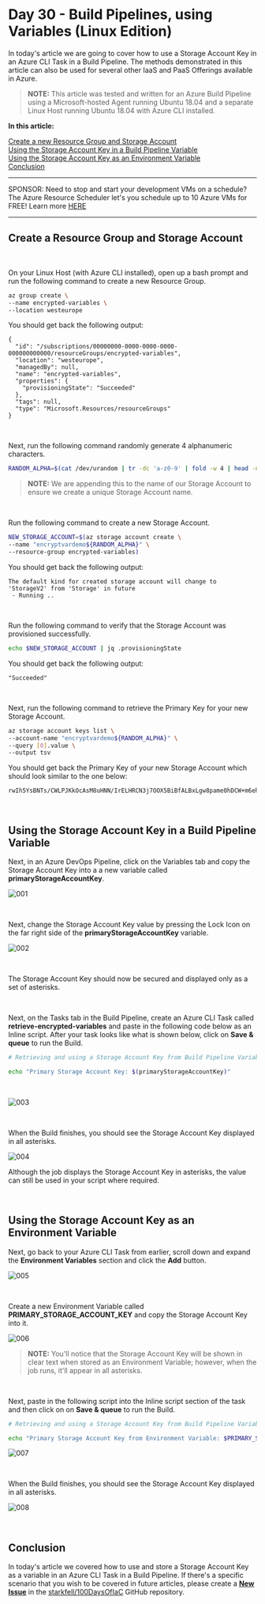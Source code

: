 # Day 30 - Build Pipelines, using Variables (Linux Edition)

In today's article we are going to cover how to use a Storage Account Key in an Azure CLI Task in a Build Pipeline. The methods demonstrated in this article can also be used for several other IaaS and PaaS Offerings available in Azure.

> **NOTE:** This article was tested and written for an Azure Build Pipeline using a Microsoft-hosted Agent running Ubuntu 18.04 and a separate Linux Host running Ubuntu 18.04 with Azure CLI installed.

**In this article:**

[Create a new Resource Group and Storage Account](#create-a-resource-group-and-storage-account)<br />
[Using the Storage Account Key in a Build Pipeline Variable](#using-the-storage-account-key-in-a-build-pipeline-variable)<br />
[Using the Storage Account Key as an Environment Variable](#using-the-storage-account-key-as-an-environment-variable)<br />
[Conclusion](#conclusion)

***
SPONSOR: Need to stop and start your development VMs on a schedule? The Azure Resource Scheduler let's you schedule up to 10 Azure VMs for FREE! Learn more [HERE](https://azuremarketplace.microsoft.com/en-us/marketplace/apps/lumagatena.resourcescheduler?tab=Overview)
***

## Create a Resource Group and Storage Account

<br />

On your Linux Host (with Azure CLI installed), open up a bash prompt and run the following command to create a new Resource Group.

```bash
az group create \
--name encrypted-variables \
--location westeurope
```

You should get back the following output:

```console
{
  "id": "/subscriptions/00000000-0000-0000-0000-000000000000/resourceGroups/encrypted-variables",
  "location": "westeurope",
  "managedBy": null,
  "name": "encrypted-variables",
  "properties": {
    "provisioningState": "Succeeded"
  },
  "tags": null,
  "type": "Microsoft.Resources/resourceGroups"
}
```

<br />

Next, run the following command randomly generate 4 alphanumeric characters.

```bash
RANDOM_ALPHA=$(cat /dev/urandom | tr -dc 'a-z0-9' | fold -w 4 | head -n 1)
```

> **NOTE:** We are appending this to the name of our Storage Account to ensure we create a unique Storage Account name.

<br />

Run the following command to create a new Storage Account.

```bash
NEW_STORAGE_ACCOUNT=$(az storage account create \
--name "encryptvardemo${RANDOM_ALPHA}" \
--resource-group encrypted-variables)
```

You should get back the following output:

```console
The default kind for created storage account will change to 'StorageV2' from 'Storage' in future
 - Running ..
```

<br />

Run the following command to verify that the Storage Account was provisioned successfully.

```bash
echo $NEW_STORAGE_ACCOUNT | jq .provisioningState
```

You should get back the following output:

```console
"Succeeded"
```

<br />

Next, run the following command to retrieve the Primary Key for your new Storage Account.

```bash
az storage account keys list \
--account-name "encryptvardemo${RANDOM_ALPHA}" \
--query [0].value \
--output tsv
```

You should get back the Primary Key of your new Storage Account which should look similar to the one below:

```console
rwIh5YsBNTs/CWLPJKkOcAsM8uHNN/IrELHRCN3j7OOX5BiBfALBxLgw8pame0hDCW+m6ehv169iOetD+E6ZpQ==
```

<br />

## Using the Storage Account Key in a Build Pipeline Variable

Next, in an Azure DevOps Pipeline, click on the Variables tab and copy the Storage Account Key into a a new variable called **primaryStorageAccountKey**.

![001](../images/day30/day.30.build.pipes.encrypted.variables.linux.001.png)

<br />

Next, change the Storage Account Key value by pressing the Lock Icon on the far right side of the **primaryStorageAccountKey** variable.

![002](../images/day30/day.30.build.pipes.encrypted.variables.linux.002.png)

<br />

The Storage Account Key should now be secured and displayed only as a set of asterisks.

<br />

Next, on the Tasks tab in the Build Pipeline, create an Azure CLI Task called **retrieve-encrypted-variables** and paste in the following code below as an Inline script. After your task looks like what is shown below, click on **Save & queue** to run the Build.

```bash
# Retrieving and using a Storage Account Key from Build Pipeline Variables.

echo "Primary Storage Account Key: $(primaryStorageAccountKey)"
```

<br />

![003](../images/day30/day.30.build.pipes.encrypted.variables.linux.003.png)

<br />

When the Build finishes, you should see the Storage Account Key displayed in all asterisks.

![004](../images/day30/day.30.build.pipes.encrypted.variables.linux.004.png)

Although the job displays the Storage Account Key in asterisks, the value can still be used in your script where required.

<br />

## Using the Storage Account Key as an Environment Variable

Next, go back to your Azure CLI Task from earlier, scroll down and expand the **Environment Variables** section and click the **Add** button.

![005](../images/day30/day.30.build.pipes.encrypted.variables.linux.005.png)

<br />

Create a new Environment Variable called **PRIMARY_STORAGE_ACCOUNT_KEY** and copy the Storage Account Key into it.

![006](../images/day30/day.30.build.pipes.encrypted.variables.linux.006.png)

> **NOTE:** You'll notice that the Storage Account Key will be shown in clear text when stored as an Environment Variable; however, when the job runs, it'll appear in all asterisks.

<br />

Next, paste in the following script into the Inline script section of the task and then click on on **Save & queue** to run the Build.

```bash
# Retrieving and using a Storage Account Key from Build Pipeline Variables.

echo "Primary Storage Account Key from Environment Variable: $PRIMARY_STORAGE_ACCOUNT_KEY"
```

![007](../images/day30/day.30.build.pipes.encrypted.variables.linux.007.png)

<br />

When the Build finishes, you should see the Storage Account Key displayed in all asterisks.

![008](../images/day30/day.30.build.pipes.encrypted.variables.linux.008.png)

<br />

## Conclusion

In today's article we covered how to use and store a Storage Account Key as a variable in an Azure CLI Task in a Build Pipeline. If there's a specific scenario that you wish to be covered in future articles, please create a **[New Issue](https://github.com/starkfell/100DaysOfIaC/issues)** in the [starkfell/100DaysOfIaC](https://github.com/starkfell/100DaysOfIaC/) GitHub repository.
